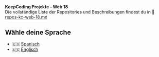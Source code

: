 #

**KeepCoding Projekte - Web 18**  
Die vollständige Liste der Repositories und Beschreibungen findest du in 📁 [repos-kc-web-18.md](https://github.com/pablo-sch/pablo-sch/blob/main/docs/repos-kc-web-18.md)

## Wähle deine Sprache

- 🇪🇸 [Spanisch](README.es.md)
- 🇺🇸 [Englisch](README.md)
